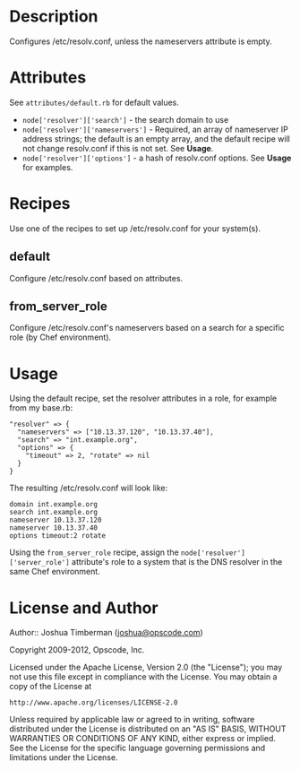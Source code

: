 Description
===========

Configures /etc/resolv.conf, unless the nameservers attribute is
empty.

Attributes
==========

See `attributes/default.rb` for default values.

* `node['resolver']['search']` - the search domain to use
* `node['resolver']['nameservers']` - Required, an array of nameserver
  IP address strings; the default is an empty array, and the default
  recipe will not change resolv.conf if this is not set. See
  __Usage__.
* `node['resolver']['options']` - a hash of resolv.conf options. See
  __Usage__ for examples.

Recipes
=======

Use one of the recipes to set up /etc/resolv.conf for your system(s).

## default

Configure /etc/resolv.conf based on attributes.

## from_server_role

Configure /etc/resolv.conf's nameservers based on a search for a
specific role (by Chef environment).

Usage
=====

Using the default recipe, set the resolver attributes in a role, for example from my base.rb:

    "resolver" => {
      "nameservers" => ["10.13.37.120", "10.13.37.40"],
      "search" => "int.example.org",
      "options" => {
        "timeout" => 2, "rotate" => nil
      }
    }

The resulting /etc/resolv.conf will look like:

    domain int.example.org
    search int.example.org
    nameserver 10.13.37.120
    nameserver 10.13.37.40
    options timeout:2 rotate

Using the `from_server_role` recipe, assign the
`node['resolver']['server_role']` attribute's role to a system that is
the DNS resolver in the same Chef environment.

License and Author
==================

Author:: Joshua Timberman (<joshua@opscode.com>)

Copyright 2009-2012, Opscode, Inc.

Licensed under the Apache License, Version 2.0 (the "License");
you may not use this file except in compliance with the License.
You may obtain a copy of the License at

    http://www.apache.org/licenses/LICENSE-2.0

Unless required by applicable law or agreed to in writing, software
distributed under the License is distributed on an "AS IS" BASIS,
WITHOUT WARRANTIES OR CONDITIONS OF ANY KIND, either express or implied.
See the License for the specific language governing permissions and
limitations under the License.

